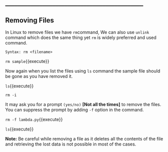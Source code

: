 ## ____________________________________________

## Removing Files

In Linux to remove files we have `rm`command, We can also use `unlink` command which does the same thing yet `rm` is widely preferred and used command.

`Syntax: rm <filename>`

`rm sample`{{execute}} 

Now again when you list the files using `ls` command the sample file should be gone as you have removed it.

`ls`{{execute}}

`rm -i `

It may ask you for a prompt `(yes/no)` **[Not all the times]** to remove the files. You can suppress the prompt by adding `-f` option in the command.

`rm -f lambda.py`{{execute}}

`ls`{{execute}} 

**Note:** Be careful while removing a file as it deletes all the contents of the file and retrieving the lost data is not possible in most of the cases.

